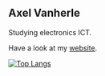 ## Axel Vanherle
Studying electronics ICT.

Have a look at my [website](https://axelvanherle.github.io/).

[![Top Langs](https://github-readme-stats.vercel.app/api/top-langs/?username=axelvanherle&langs_count=10&hide_progress=true&title_color=24292f&hide_border=false&show_icons=true&custom_title=These%20are%20my%20most%20used%20languages.&bg_color=f6f8fa)](https://github.com/anuraghazra/github-readme-stats)

